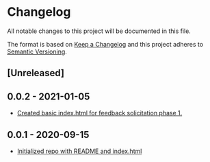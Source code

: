 # Changelog

All notable changes to this project will be documented in this file.

The format is based on [Keep a Changelog](http://keepachangelog.com/en/1.0.0/)
and this project adheres to [Semantic Versioning](http://semver.org/spec/v2.0.0.html).

## [Unreleased]

## 0.0.2 - 2021-01-05

- [Created basic index.html for feedback solicitation phase 1.](0562fa224ec31aa1a05e881976ddb8ccedbeed5a)

## 0.0.1 - 2020-09-15

- [Initialized repo with README and index.html](646c04cdb6c1c2db682b6fc7e6654ab417866e1c)

